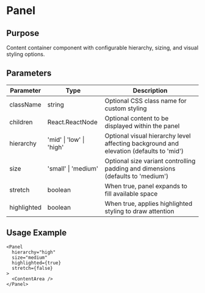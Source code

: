 # Panel

## Purpose
Content container component with configurable hierarchy, sizing, and visual styling options.

## Parameters

| Parameter | Type | Description |
|-----------|------|-------------|
| className | string | Optional CSS class name for custom styling |
| children | React.ReactNode | Optional content to be displayed within the panel |
| hierarchy | 'mid' \| 'low' \| 'high' | Optional visual hierarchy level affecting background and elevation (defaults to 'mid') |
| size | 'small' \| 'medium' | Optional size variant controlling padding and dimensions (defaults to 'medium') |
| stretch | boolean | When true, panel expands to fill available space |
| highlighted | boolean | When true, applies highlighted styling to draw attention |

## Usage Example
```tsx
<Panel 
  hierarchy="high"
  size="medium"
  highlighted={true}
  stretch={false}
>
  <ContentArea />
</Panel>
```
